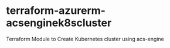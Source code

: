 # terraform-azurerm-acsenginek8scluster
Terraform Module to Create Kubernetes cluster using acs-engine
